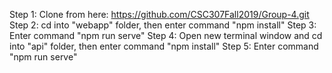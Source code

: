 Step 1: Clone from here: https://github.com/CSC307Fall2019/Group-4.git
Step 2: cd into "webapp" folder, then enter command "npm install"
Step 3: Enter command "npm run serve"
Step 4: Open new terminal window and cd into "api" folder, then enter command "npm install"
Step 5: Enter command "npm run serve"
